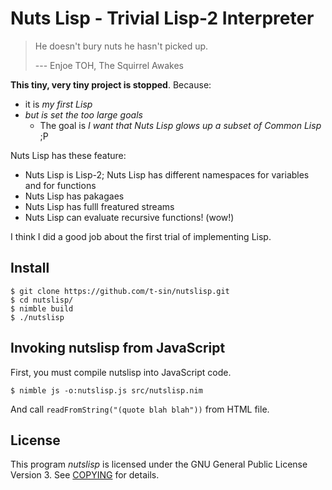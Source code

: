 # Nuts Lisp - Trivial Lisp-2 Interpreter

> He doesn't bury nuts he hasn't picked up.
> 
> --- Enjoe TOH, The Squirrel Awakes

**This tiny, very tiny project is stopped**. Because: 

- it is *my first Lisp*
- *but is set the too large goals*
    - The goal is *I want that Nuts Lisp glows up a subset of Common Lisp* ;P

Nuts Lisp has these feature:

- Nuts Lisp is Lisp-2; Nuts Lisp has different namespaces for variables and for functions
- Nuts Lisp has pakagaes
- Nuts Lisp has fulll freatured streams
- Nuts Lisp can evaluate recursive functions! (wow!)

I think I did a good job about the first trial of implementing Lisp.

## Install

```
$ git clone https://github.com/t-sin/nutslisp.git
$ cd nutslisp/
$ nimble build
$ ./nutslisp
```

## Invoking nutslisp from JavaScript

First, you must compile nutslisp into JavaScript code.

```
$ nimble js -o:nutslisp.js src/nutslisp.nim
```

And call `readFromString("(quote blah blah"))` from HTML file.


## License

This program *nutslisp* is licensed under the GNU General Public License Version 3. See [COPYING](COPYING) for details.
